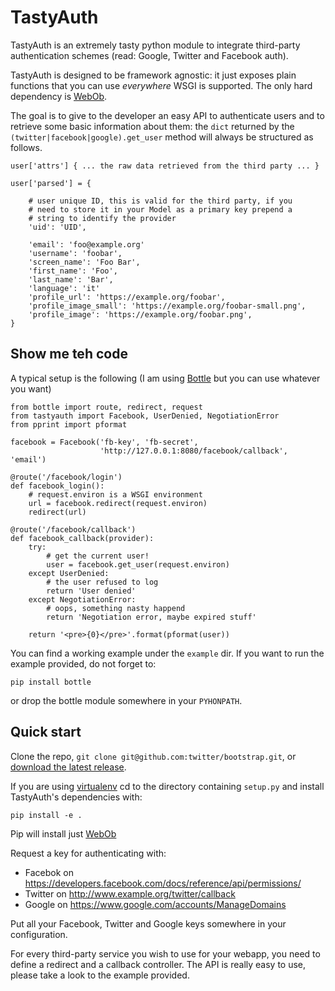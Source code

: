 TastyAuth
=========

TastyAuth is an extremely tasty python module to integrate third-party
authentication schemes (read: Google, Twitter and Facebook auth).

TastyAuth is designed to be framework agnostic: it just exposes plain
functions that you can use *everywhere* WSGI is supported.
The only hard dependency is [WebOb](http://www.webob.org/).

The goal is to give to the developer an easy API to authenticate users and to
retrieve some basic information about them: the `dict` returned by the
`(twitter|facebook|google).get_user` method will always be structured as
follows.


    user['attrs'] { ... the raw data retrieved from the third party ... }

    user['parsed'] = {

        # user unique ID, this is valid for the third party, if you
        # need to store it in your Model as a primary key prepend a
        # string to identify the provider
        'uid': 'UID',

        'email': 'foo@example.org'
        'username': 'foobar',
        'screen_name': 'Foo Bar',
        'first_name': 'Foo',
        'last_name': 'Bar',
        'language': 'it'
        'profile_url': 'https://example.org/foobar',
        'profile_image_small': 'https://example.org/foobar-small.png',
        'profile_image': 'https://example.org/foobar.png',
    }

Show me teh code
----------------
A typical setup is the following (I am using
[Bottle](https://github.com/defnull/bottle) but you can use whatever you want)


    from bottle import route, redirect, request
    from tastyauth import Facebook, UserDenied, NegotiationError
    from pprint import pformat

    facebook = Facebook('fb-key', 'fb-secret',
                        'http://127.0.0.1:8080/facebook/callback', 'email')

    @route('/facebook/login')
    def facebook_login():
        # request.environ is a WSGI environment
        url = facebook.redirect(request.environ)
        redirect(url)

    @route('/facebook/callback')
    def facebook_callback(provider):
        try:
            # get the current user!
            user = facebook.get_user(request.environ)
        except UserDenied:
            # the user refused to log
            return 'User denied'
        except NegotiationError:
            # oops, something nasty happend
            return 'Negotiation error, maybe expired stuff'

        return '<pre>{0}</pre>'.format(pformat(user))


You can find a working example under the `example` dir. If you want to run the
example provided, do not forget to:

    pip install bottle

or drop the bottle module somewhere in your `PYHONPATH`.

Quick start
-----------

Clone the repo, `git clone git@github.com:twitter/bootstrap.git`,
or [download the latest release](https://github.com/vrde/TastyAuth/zipball/master).

If you are using [virtualenv](http://www.virtualenv.org/) cd to the directory
containing `setup.py` and install TastyAuth's dependencies with:

    pip install -e .

Pip will install just [WebOb](http://www.webob.org/)


Request a key for authenticating with:
 * Facebok on https://developers.facebook.com/docs/reference/api/permissions/
 * Twitter on http://www.example.org/twitter/callback
 * Google on https://www.google.com/accounts/ManageDomains

Put all your Facebook, Twitter and Google keys somewhere in your configuration.

For every third-party service you wish to use for your webapp, you need to
define a redirect and a callback controller. The API is really easy to
use, please take a look to the example provided.

